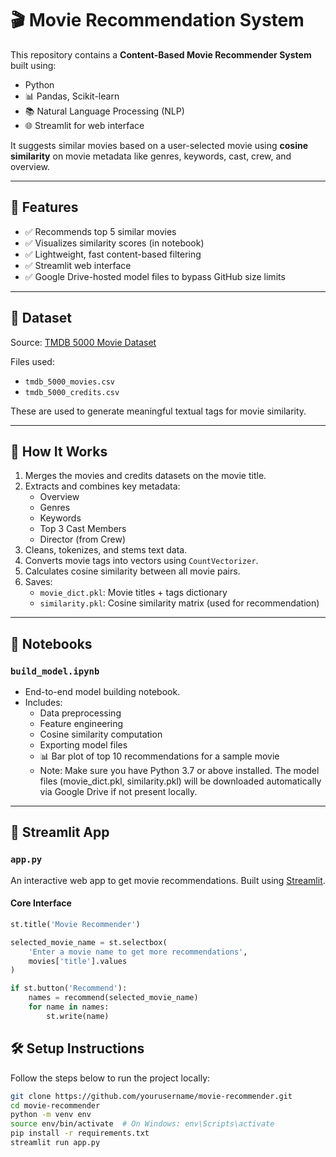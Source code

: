 # 🎬 Movie Recommendation System

This repository contains a **Content-Based Movie Recommender System** built using:
-  Python
- 📊 Pandas, Scikit-learn
- 📚 Natural Language Processing (NLP)
- 🌐 Streamlit for web interface

It suggests similar movies based on a user-selected movie using **cosine similarity** on movie metadata like genres, keywords, cast, crew, and overview.

---

## 📌 Features

- ✅ Recommends top 5 similar movies
- ✅ Visualizes similarity scores (in notebook)
- ✅ Lightweight, fast content-based filtering
- ✅ Streamlit web interface
- ✅ Google Drive-hosted model files to bypass GitHub size limits

---

## 📁 Dataset

Source: [TMDB 5000 Movie Dataset](https://www.kaggle.com/datasets/tmdb/tmdb-movie-metadata)

Files used:
- `tmdb_5000_movies.csv`
- `tmdb_5000_credits.csv`

These are used to generate meaningful textual tags for movie similarity.

---

## 🧠 How It Works

1. Merges the movies and credits datasets on the movie title.
2. Extracts and combines key metadata:
   - Overview
   - Genres
   - Keywords
   - Top 3 Cast Members
   - Director (from Crew)
3. Cleans, tokenizes, and stems text data.
4. Converts movie tags into vectors using `CountVectorizer`.
5. Calculates cosine similarity between all movie pairs.
6. Saves:
   - `movie_dict.pkl`: Movie titles + tags dictionary
   - `similarity.pkl`: Cosine similarity matrix (used for recommendation)

---

## 🧪 Notebooks

### `build_model.ipynb`

- End-to-end model building notebook.
- Includes:
  - Data preprocessing
  - Feature engineering
  - Cosine similarity computation
  - Exporting model files
  - 📊 Bar plot of top 10 recommendations for a sample movie
  - Note: Make sure you have Python 3.7 or above installed.
The model files (movie_dict.pkl, similarity.pkl) will be downloaded automatically via Google Drive if not present locally.

---

## 🚀 Streamlit App

### `app.py`

An interactive web app to get movie recommendations. Built using [Streamlit](https://streamlit.io/).

#### Core Interface

```python
st.title('Movie Recommender')

selected_movie_name = st.selectbox(
    'Enter a movie name to get more recommendations',
    movies['title'].values
)

if st.button('Recommend'):
    names = recommend(selected_movie_name)
    for name in names:
        st.write(name)
```
## 🛠️ Setup Instructions

Follow the steps below to run the project locally:

```bash
git clone https://github.com/yourusername/movie-recommender.git
cd movie-recommender
python -m venv env
source env/bin/activate  # On Windows: env\Scripts\activate
pip install -r requirements.txt
streamlit run app.py
```
